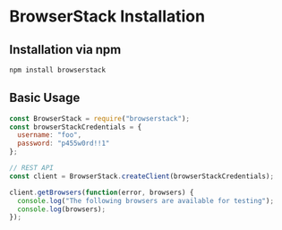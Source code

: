 # BrowserStack Installation

## Installation via npm

```bash
npm install browserstack
```

## Basic Usage

```javascript
const BrowserStack = require("browserstack");
const browserStackCredentials = {
  username: "foo",
  password: "p455w0rd!!1"
};

// REST API
const client = BrowserStack.createClient(browserStackCredentials);

client.getBrowsers(function(error, browsers) {
  console.log("The following browsers are available for testing");
  console.log(browsers);
});
```